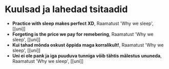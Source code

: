 # Kuulsad ja lahedad tsitaadid

-   **Practice with sleep makes perfect XD**, Raamatust 'Why we sleep', [[uni]]
-   **Forgeting is the price we pay for remebering**, Raamatust 'Why we sleep', [[uni]]
-   **Kui tahad mõnda oskust õppida maga korralikult!**, Raamatust 'Why we sleep', [[uni]]
-   **Uni ei ole pank ja iga puuduva tunniga võib tähtis mälestus ununeda**, Raamatust 'Why we sleep', [[uni]]
